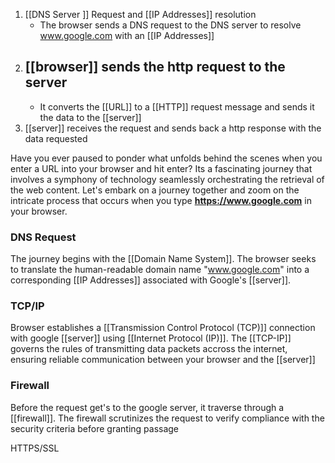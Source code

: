 1. [[DNS Server ]] Request and [[IP Addresses]] resolution
	- The browser sends a DNS request to the DNS server to resolve www.google.com with an [[IP Addresses]]
1. [[browser]] sends the http request to the server
	- 
	- It converts the [[URL]] to a [[HTTP]] request message and sends it the data to the [[server]] 
3. [[server]] receives the request and sends back a http response with the data requested


Have you ever paused to ponder what unfolds behind the scenes when you enter a URL into your browser and hit enter?
Its a fascinating journey that involves a symphony of technology seamlessly orchestrating the retrieval of the web content. Let's embark on a journey together and zoom on the intricate process that occurs when you type  **https://www.google.com** in your browser.

### DNS Request
The journey begins with the [[Domain Name System]]. The browser seeks to translate the human-readable domain name "www.google.com" into a corresponding [[IP Addresses]] associated with Google's [[server]].

### TCP/IP
Browser establishes a [[Transmission Control Protocol (TCP)]] connection with google [[server]] 
 using [[Internet Protocol (IP)]]. The [[TCP-IP]] governs the rules of transmitting data packets accross the internet, ensuring reliable communication between your browser and the [[server]]

### Firewall
Before the request get's to the google server,  it traverse through a  [[firewall]]. 
The firewall scrutinizes the request to verify compliance with the security criteria before granting passage

HTTPS/SSL
